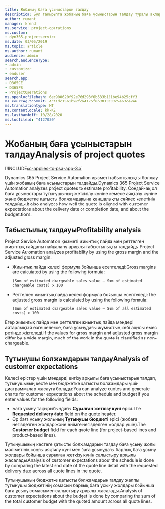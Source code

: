```yaml
---
title: Жобаның баға ұсыныстарын талдау
description: Бұл тақырыпта жобаның баға ұсыныстарын талдау туралы ақпарат берілген.
author: rumant
manager: kfend
ms.service: project-operations
ms.custom:
- dyn365-projectservice
ms.date: 03/05/2019
ms.topic: article
ms.author: rumant
audience: Admin
search.audienceType:
- admin
- customizer
- enduser
search.app:
- D365CE
- D365PS
- ProjectOperations
ms.openlocfilehash: 6ed900620f92e76d293f6b533b101be94b25cff3
ms.sourcegitcommit: 4cf1dc1561b92fca4175f0b3813133c5e63ce8e6
ms.translationtype: HT
ms.contentlocale: kk-KZ
ms.lasthandoff: 10/28/2020
ms.locfileid: "4127030"
---
```

# <a name="analysis-of-project-quotes"></a><span data-ttu-id="51491-103">Жобаның баға ұсыныстарын талдау</span><span class="sxs-lookup"><span data-stu-id="51491-103">Analysis of project quotes</span></span>

[!INCLUDE[cc-applies-to-psa-app-3.x](../includes/cc-applies-to-psa-app-3x.md)]

<span data-ttu-id="51491-104">Dynamics 365 Project Service Automation қызметі табыстылықты болжау үшін жобаның баға ұсыныстарын талдайды.</span><span class="sxs-lookup"><span data-stu-id="51491-104">Dynamics 365 Project Service Automation analyzes project quotes to estimate profitability.</span></span> <span data-ttu-id="51491-105">Сондай-ақ ол баға ұсыныстары тұтынушының жеткізілу күніне немесе аяқталу күніне және бюджетке қатысты болжамдарына қаншалықты сәйкес келетінін талдайды.</span><span class="sxs-lookup"><span data-stu-id="51491-105">It also analyzes how well the quote is aligned with customer expectations about the delivery date or completion date, and about the budget.tions.</span></span>

## <a name="profitability-analysis"></a><span data-ttu-id="51491-106">Табыстылық талдауы</span><span class="sxs-lookup"><span data-stu-id="51491-106">Profitability analysis</span></span>

<span data-ttu-id="51491-107">Project Service Automation қызметі жиынтық пайда мен реттелген жиынтық пайданы пайдалану арқылы табыстылықты талдайды.</span><span class="sxs-lookup"><span data-stu-id="51491-107">Project Service Automation analyzes profitability by using the gross margin and the adjusted gross margin.</span></span>

- <span data-ttu-id="51491-108">Жиынтық пайда келесі формула бойынша есептеледі:</span><span class="sxs-lookup"><span data-stu-id="51491-108">Gross margins are calculated by using the following formula:</span></span>

  `
    (Sum of estimated chargeable sales value – Sum of estimated chargeable costs) x 100
  `
- <span data-ttu-id="51491-109">Реттелген жиынтық пайда келесі формула бойынша есептеледі:</span><span class="sxs-lookup"><span data-stu-id="51491-109">The adjusted gross margin is calculated by using the following formula:</span></span>

  `
    (Sum of estimated chargeable sales value – Sum of all estimated costs) x 100
  `

<span data-ttu-id="51491-110">Егер жиынтық пайда мен реттелген жиынтық пайда мәндері айтарлықтай өзгешеленсе, баға ұсынудағы жұмыстың көбі ақылы емес ретінде жіктеледі.</span><span class="sxs-lookup"><span data-stu-id="51491-110">If the values for gross margin and adjusted gross margin differ by a wide margin, much of the work in the quote is classified as non-chargeable.</span></span>

## <a name="analysis-of-customer-expectations"></a><span data-ttu-id="51491-111">Тұтынушы болжамдарын талдау</span><span class="sxs-lookup"><span data-stu-id="51491-111">Analysis of customer expectations</span></span>

<span data-ttu-id="51491-112">Келесі өрістер үшін мәндерді енгізу арқылы баға ұсыныстарын талдап, тұтынушының кесте мен бюджетке қатысты болжамдары үшін диаграммалар жасауға болады:</span><span class="sxs-lookup"><span data-stu-id="51491-112">You can analyze quotes and generate charts for customer expectations about the schedule and budget if you enter values for the following fields:</span></span>

- <span data-ttu-id="51491-113">Баға ұсыну тақырыбындағы **Сұралған жеткізу күні** өрісі.</span><span class="sxs-lookup"><span data-stu-id="51491-113">The **Requested delivery date** field on the quote header.</span></span>
- <span data-ttu-id="51491-114">Әр баға ұсыну жолының **Тұтынушы бюджеті** өрісі (жобаға негізделген жолдар және өнімге негізделген жолдар үшін).</span><span class="sxs-lookup"><span data-stu-id="51491-114">The **Customer budget** field for each quote line (for project-based lines and product-based lines).</span></span>

<span data-ttu-id="51491-115">Тұтынушының кестеге қатысты болжамдарын талдау баға ұсыну жолы мәліметінің соңғы аяқталу күні мен баға ұсынудағы барлық баға ұсыну жолдары бойынша сұралған жеткізу күнін салыстыру арқылы жасалады.</span><span class="sxs-lookup"><span data-stu-id="51491-115">Analysis of customer expectations about the schedule is done by comparing the latest end date of the quote line detail with the requested delivery date across all quote lines in the quote.</span></span>

<span data-ttu-id="51491-116">Тұтынушының бюджетке қатысты болжамдарын талдау жалпы тұтынушы бюджетінің сомасын барлық баға ұсыну жолдары бойынша баға ұсыну сомасымен салыстыру арқылы жасалады.</span><span class="sxs-lookup"><span data-stu-id="51491-116">Analysis of customer expectations about the budget is done by comparing the sum of the total customer budget with the quoted amount across all quote lines.</span></span>
